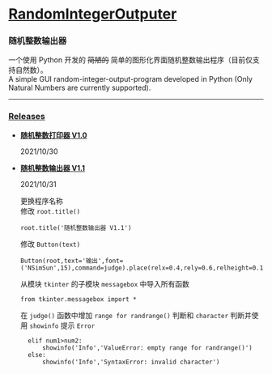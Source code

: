 # [RandomIntegerOutputer](https://github.com/Coriginbe/RandomIntegerOutputer/)

### 随机整数输出器
一个使用 Python 开发的 ~~简陋的~~ 简单的图形化界面随机整数输出程序（目前仅支持自然数）。  
A simple GUI random-integer-output-program developed in Python (Only Natural Numbers are currently supported).

---

### [Releases](https://github.com/Coriginbe/RandomIntegerOutputer/releases)

- **[随机整数打印器 V1.0](https://github.com/Coriginbe/RandomIntegerOutputer/releases/download/V1.0/RandomIntegerOutputer_V1.0_zh-Hans-CN.exe)**  

  2021/10/30

- **[随机整数输出器 V1.1](https://github.com/Coriginbe/RandomIntegerOutputer/releases/download/V1.1/RandomIntegerOutputer_V1.1_zh-Hans-CN.exe)**  

  2021/10/31

  更换程序名称  
  修改 `root.title()`  
  ```
  root.title('随机整数输出器 V1.1')
  ```
  修改 `Button(text)`
  ```
  Button(root,text='输出',font=('NSimSun',15),command=judge).place(relx=0.4,rely=0.6,relheight=0.1,relwidth=0.2)
  ```

  从模块 `tkinter` 的子模块 `messagebox` 中导入所有函数  
  ```
  from tkinter.messagebox import *
  ```

  在 `judge()` 函数中增加 `range for randrange()` 判断和 `character` 判断并使用 `showinfo` 提示 `Error` 
  ```
    elif num1>num2:
        showinfo('Info','ValueError: empty range for randrange()')
    else:
        showinfo('Info','SyntaxError: invalid character')
  ```
